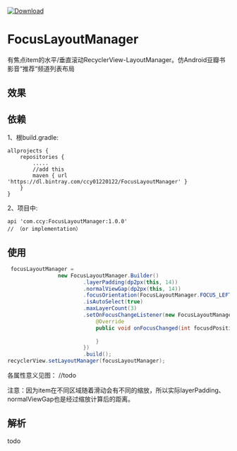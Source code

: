 [ ![Download](https://api.bintray.com/packages/ccy01220122/FocusLayoutManager/FocusLayoutManager/images/download.svg?version=1.0.0) ](https://bintray.com/ccy01220122/FocusLayoutManager/FocusLayoutManager/1.0.0/link)
# FocusLayoutManager
有焦点item的水平/垂直滚动RecyclerView-LayoutManager。仿Android豆瓣书影音“推荐“频道列表布局


## 效果




## 依赖

1、根build.gradle:
```
allprojects {
    repositories {
        .....
        //add this
        maven { url 'https://dl.bintray.com/ccy01220122/FocusLayoutManager' }
    }
}
```
2、项目中:
```
api 'com.ccy:FocusLayoutManager:1.0.0'
// （or implementation）
```

## 使用
```java
 focusLayoutManager =
                new FocusLayoutManager.Builder()
                        .layerPadding(dp2px(this, 14))
                        .normalViewGap(dp2px(this, 14))
                        .focusOrientation(FocusLayoutManager.FOCUS_LEFT)
                        .isAutoSelect(true)
                        .maxLayerCount(3)
                        .setOnFocusChangeListener(new FocusLayoutManager.OnFocusChangeListener() {
                            @Override
                            public void onFocusChanged(int focusdPosition, int lastFocusdPosition) {
                                
                            }
                        })
                        .build();
recyclerView.setLayoutManager(focusLayoutManager);
```
各属性意义见图：
//todo

注意：因为item在不同区域随着滑动会有不同的缩放，所以实际layerPadding、normalViewGap也是经过缩放计算后的距离。


## 解析
todo




